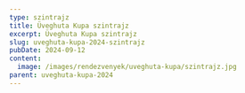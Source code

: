 ```yaml
---
type: szintrajz
title: Üveghuta Kupa szintrajz
excerpt: Üveghuta Kupa szintrajz
slug: uveghuta-kupa-2024-szintrajz
pubDate: 2024-09-12
content:
  image: /images/rendezvenyek/uveghuta-kupa/szintrajz.jpg
parent: uveghuta-kupa-2024
---
```

